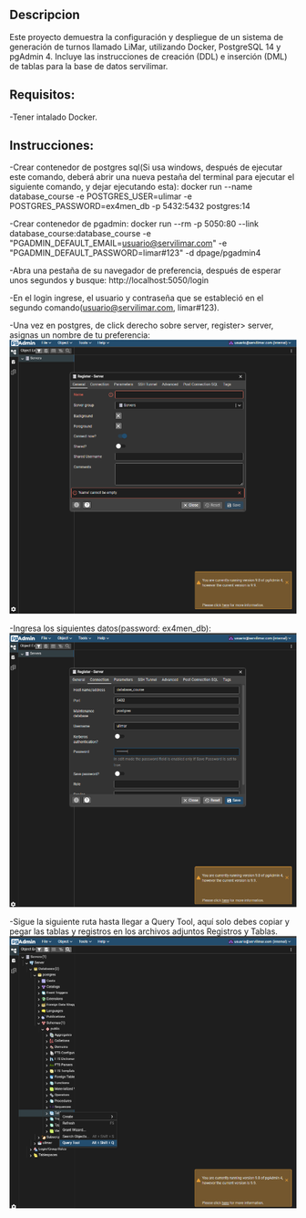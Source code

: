 ## Descripcion
Este proyecto demuestra la configuración y despliegue de un sistema de generación de turnos llamado LiMar, 
utilizando Docker, PostgreSQL 14 y pgAdmin 4.
Incluye las instrucciones de creación (DDL) e inserción (DML) de tablas para la base de datos servilimar.

## Requisitos:
-Tener intalado Docker.

## Instrucciones:
-Crear contenedor de postgres sql(Si usa windows, después de ejecutar este comando, 
deberá abrir una nueva pestaña del terminal para ejecutar el siguiente comando, y dejar ejecutando esta):
docker run --name database_course -e POSTGRES_USER=ulimar -e POSTGRES_PASSWORD=ex4men_db -p 5432:5432 postgres:14

-Crear contenedor de pgadmin:
docker run --rm -p 5050:80 --link database_course:database_course -e "PGADMIN_DEFAULT_EMAIL=usuario@servilimar.com" -e "PGADMIN_DEFAULT_PASSWORD=limar#123" -d dpage/pgadmin4

-Abra una pestaña de su navegador de preferencia, después de esperar unos segundos y busque: 
http://localhost:5050/login

-En el login ingrese, el usuario y contraseña que se estableció en el segundo comando(usuario@servilimar.com, limar#123).

-Una  vez en postgres, de click derecho sobre server, register> server, asignas un nombre de tu preferencia:
![captura](./recursos/imagen1.png)

-Ingresa los siguientes datos(password: ex4men_db):
![captura](./recursos/imagen2.png)

-Sigue la siguiente ruta hasta llegar a Query Tool, aquí solo debes copiar y pegar las tablas y 
registros en los archivos adjuntos Registros y Tablas.
![captura](./recursos/imagen3.png)








